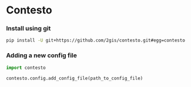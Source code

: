 # Contesto

### Install using git
```bash
pip install -U git+https://github.com/2gis/contesto.git#egg=contesto
```

### Adding a new config file
```python
import contesto

contesto.config.add_config_file(path_to_config_file)
```

